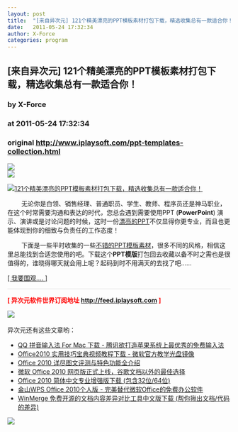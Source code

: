 ```yaml
---
layout: post
title:  "[来自异次元] 121个精美漂亮的PPT模板素材打包下载，精选收集总有一款适合你！"
date:   2011-05-24 17:32:34
author: X-Force
categories: program
---
```


## [来自异次元] 121个精美漂亮的PPT模板素材打包下载，精选收集总有一款适合你！
### by X-Force
### at 2011-05-24 17:32:34
### original <http://www.iplaysoft.com/ppt-templates-collection.html>

<p><a href="http://feedads.g.doubleclick.net/~a/3gj3ty8TAgpoLnlTAlGA8Y2wQAE/0/da"><img src="http://feedads.g.doubleclick.net/~a/3gj3ty8TAgpoLnlTAlGA8Y2wQAE/0/di" border="0" ismap></a><br>
<a href="http://feedads.g.doubleclick.net/~a/3gj3ty8TAgpoLnlTAlGA8Y2wQAE/1/da"><img src="http://feedads.g.doubleclick.net/~a/3gj3ty8TAgpoLnlTAlGA8Y2wQAE/1/di" border="0" ismap></a></p><div><a href="http://www.iplaysoft.com/ppt-templates-collection.html"><img alt="121个精美漂亮的PPT模板素材打包下载，精选收集总有一款适合你！" src="http://img.iplaysoft.com/wp-content/uploads/2010/585442d46d93_C926/ppt.jpg" border="0"></a></div><div><p><p>        无论你是白领、销售经理、普通职员、学生、教师、程序员还是神马职业，在这个时常需要沟通和表达的时代，您总会遇到需要使用PPT (<strong>PowerPoint</strong>) 演示、演讲或是讨论问题的时候，这时一份<a href="http://www.iplaysoft.com/ppt-templates-collection.html">漂亮的PPT</a>不仅显得你更专业，而且也更能体现到你的细致与负责任的工作态度！</p>

<p>        下面是一些平时收集的一些<a href="http://www.iplaysoft.com/ppt-templates-collection.html">不错的PPT模版素材</a>，很多不同的风格，相信这里总能找到合适您使用的吧。下载这个<strong>PPT模版</strong>打包回去收藏以备不时之需也是很值得的，谁晓得哪天就会用上呢？起码到时不用满天的去找了吧……</p></p><p><a href="http://www.iplaysoft.com/ppt-templates-collection.html">[  我要围观....  ]</a></p></div><div><hr style="border:1px solid rgb(238,238,238);height:0pt"><p><strong style="color:rgb(255,0,0)">[ 异次元软件世界订阅地址 <a title="异次元软件世界 RSS Feed" href="http://feed.iplaysoft.com">http://feed.iplaysoft.com</a>  ]</strong></p><a href="http://www.vancl.com/WebSource/WebSource.aspx?source=xforce&amp;url=http://www.vancl.com/"><img src="http://union.vancl.com/adpic.aspx?w=460&amp;h=200" border="0"></a></div><div><br>异次元还有这些文章哟：<ul><li><a href="http://www.iplaysoft.com/qq-shurufa-for-mac.html">QQ 拼音输入法 For Mac 下载 - 腾讯欲打造苹果系统上最优秀的免费输入法</a></li><li><a href="http://www.iplaysoft.com/office2010-tutorial.html">Office2010 实用技巧宝典视频教程下载 - 微软官方教学光盘镜像</a></li><li><a href="http://www.iplaysoft.com/office2010-review.html">Office 2010 详尽图文评测与特色功能全介绍</a></li><li><a href="http://www.iplaysoft.com/web-office-2010.html">微软 Office 2010 网页版正式上线，谷歌文档以外的最佳选择</a></li><li><a href="http://www.iplaysoft.com/office2010.html">Office 2010 简体中文专业增强版下载 (包含32位/64位)</a></li><li><a href="http://www.iplaysoft.com/wps2010.html">金山WPS Office 2010个人版 - 完美替代微软Office的免费办公软件</a></li><li><a href="http://www.iplaysoft.com/winmerge.html">WinMerge 免费开源的文档内容差异对比工具中文版下载 (帮你揪出文档/代码的差异)</a></li></ul></div><img src="http://img.tongji.linezing.com/1805014/tongji.gif"><img src="http://www1.feedsky.com/t1/521601541/iplaysoft/feedsky/s.gif?r=http://www.iplaysoft.com/ppt-templates-collection.html" border="0" height="0" width="0">